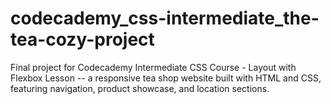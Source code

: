 # codecademy_css-intermediate_the-tea-cozy-project
Final project for Codecademy Intermediate CSS Course - Layout with Flexbox Lesson -- a responsive tea shop website built with HTML and CSS, featuring navigation, product showcase, and location sections.
